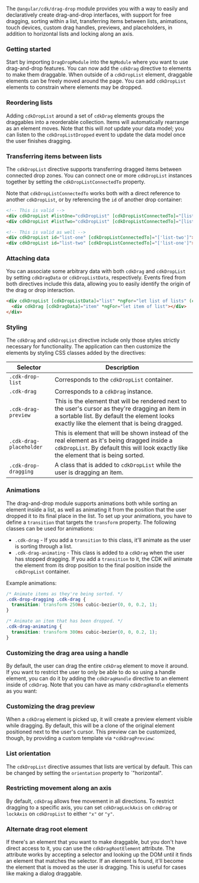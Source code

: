 The `@angular/cdk/drag-drop` module provides you with a way to easily and declaratively create
drag-and-drop interfaces, with support for free dragging, sorting within a list, transferring items
between lists, animations, touch devices, custom drag handles, previews, and placeholders,
in addition to horizontal lists and locking along an axis.

### Getting started
Start by importing `DragDropModule` into the `NgModule` where you want to use drag-and-drop
features. You can now add the `cdkDrag` directive to elements to make them draggable. When
outside of a `cdkDropList` element, draggable elements can be freely moved around the page.
You can add `cdkDropList` elements to constrain where elements may be dropped.

<!-- example(cdk-drag-drop-overview) -->

### Reordering lists
Adding `cdkDropList` around a set of `cdkDrag` elements groups the draggables into a
reorderable collection. Items will automatically rearrange as an element moves. Note
that this will *not* update your data model; you can listen to the `cdkDropListDropped` event to
update the data model once the user finishes dragging.

<!-- example(cdk-drag-drop-sorting) -->

### Transferring items between lists
The `cdkDropList` directive supports transferring dragged items between connected drop zones.
You can connect one or more `cdkDropList` instances together by setting the `cdkDropListConnectedTo`
property.

<!-- example(cdk-drag-drop-connected-sorting) -->

Note that `cdkDropListConnectedTo` works both with a direct reference to another `cdkDropList`, or by
referencing the `id` of another drop container:

```html
<!-- This is valid -->
<div cdkDropList #listOne="cdkDropList" [cdkDropListConnectedTo]="[listTwo]"></div>
<div cdkDropList #listTwo="cdkDropList" [cdkDropListConnectedTo]="[listOne]"></div>

<!-- This is valid as well -->
<div cdkDropList id="list-one" [cdkDropListConnectedTo]="['list-two']"></div>
<div cdkDropList id="list-two" [cdkDropListConnectedTo]="['list-one']"></div>
```

### Attaching data
You can associate some arbitrary data with both `cdkDrag` and `cdkDropList` by setting `cdkDragData`
or `cdkDropListData`, respectively. Events fired from both directives include this data, allowing
you to easily identify the origin of the drag or drop interaction.

```html
<div cdkDropList [cdkDropListData]="list" *ngFor="let list of lists" (cdkDropListDropped)="drop($event)">
  <div cdkDrag [cdkDragData]="item" *ngFor="let item of list"></div>
</div>
```

### Styling
The `cdkDrag` and `cdkDropList` directive include only those styles strictly necessary for
functionality. The application can then customize the elements by styling CSS classes added
by the directives:

| Selector            | Description                                                              |
|---------------------|--------------------------------------------------------------------------|
| `.cdk-drop-list`         | Corresponds to the `cdkDropList` container.                                  |
| `.cdk-drag`         | Corresponds to a `cdkDrag` instance.                                     |
| `.cdk-drag-preview` | This is the element that will be rendered next to the user's cursor as they're dragging an item in a sortable list. By default the element looks exactly like the element that is being dragged. |
| `.cdk-drag-placeholder` | This is element that will be shown instead of the real element as it's being dragged inside a `cdkDropList`. By default this will look exactly like the element that is being sorted. |
| `.cdk-drop-dragging` | A class that is added to `cdkDropList` while the user is dragging an item.  |

### Animations
The drag-and-drop module supports animations both while sorting an element inside a list, as well as
animating it from the position that the user dropped it to its final place in the list. To set up
your animations, you have to define a `transition` that targets the `transform` property. The
following classes can be used for animations:

* `.cdk-drag` - If you add a `transition` to this class, it'll animate as the user is sorting
    through a list.
* `.cdk-drag-animating` - This class is added to a `cdkDrag` when the user has stopped dragging.
    If you add a `transition` to it, the CDK will animate the element from its drop position to
    the final position inside the `cdkDropList` container.

Example animations:

```css
/* Animate items as they're being sorted. */
.cdk-drop-dragging .cdk-drag {
  transition: transform 250ms cubic-bezier(0, 0, 0.2, 1);
}

/* Animate an item that has been dropped. */
.cdk-drag-animating {
  transition: transform 300ms cubic-bezier(0, 0, 0.2, 1);
}
```

### Customizing the drag area using a handle
By default, the user can drag the entire `cdkDrag` element to move it around. If you want to
restrict the user to only be able to do so using a handle element, you can do it by adding the
`cdkDragHandle` directive to an element inside of `cdkDrag`. Note that you can have as many
`cdkDragHandle` elements as you want:

<!-- example(cdk-drag-drop-handle) -->

### Customizing the drag preview
When a `cdkDrag` element is picked up, it will create a preview element visible while dragging.
By default, this will be a clone of the original element positioned next to the user's cursor.
This preview can be customized, though, by providing a custom template via `*cdkDragPreview`:

<!-- example(cdk-drag-drop-custom-preview) -->

### List orientation
The `cdkDropList` directive assumes that lists are vertical by default. This can be
changed by setting the `orientation` property to `"horizontal".

<!-- example(cdk-drag-drop-horizontal-sorting) -->

### Restricting movement along an axis
By default, `cdkDrag` allows free movement in all directions. To restrict dragging to a
specific axis, you can set `cdkDragLockAxis` on `cdkDrag` or `lockAxis` on `cdkDropList`
to either `"x"` or `"y"`.

<!-- example(cdk-drag-drop-axis-lock) -->

### Alternate drag root element
If there's an element that you want to make draggable, but you don't have direct access to it, you
can use the `cdkDragRootElement` attribute. The attribute works by accepting a selector and looking
up the DOM until it finds an element that matches the selector. If an element is found, it'll become
the element that is moved as the user is dragging. This is useful for cases like making a dialog
draggable.

<!-- example(cdk-drag-drop-root-element) -->
